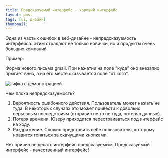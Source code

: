 ```yaml
---
title: Предсказуемый интерфейс - хороший интерфейс
layout: post
tags: [ui, дизайн]
thumbnail: 
---
```

Одна из частых ошибок в веб-дизайне - непредсказуемость интерфейса. Этим страдают не только новички, но и продукты очень больших компаний. 

Пример:

Форма нового письма gmail. При нажатии на поле "куда" оно внезапно прыгает вниз, а на его месте оказывается поле "от кого".

![гифка с демонстрацией]({{site.baseurl}}/Images/pred-ui-1.gif)

Чем плоха непредсказуемость? 

1. Вероятность ошибочного действия. Пользователь может нажать не туда. В некоторых случаях это может привести к довольно серьезным последствиям (отправил не то не туда, потерял данные).
2. Потеря времени. Юзеру приходится перестраиваться под интерфейс на ходу.
3. Раздражение. Сложно представить себе пользователя, которому нравится гоняться за скачущими кнопками.

Нет причин не делать интерфейс предсказуемым. Предсказуемый интерфейс - качественный интерфейс!